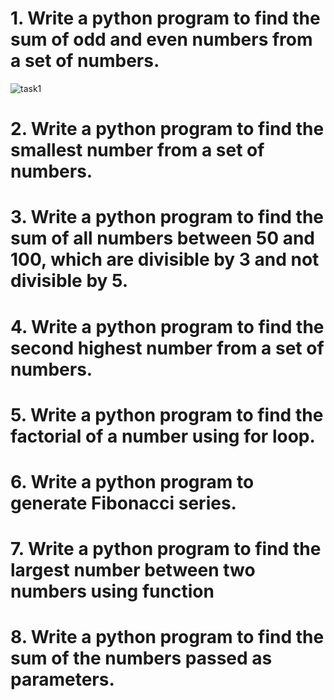 # 1. Write a python program to find the sum of odd and even numbers from a set of numbers.
![task1]( https://prnt.sc/c-G4Du3jwcw- )

# 2. Write a python program to find the smallest number from a set of numbers.


# 3. Write a python program to find the sum of all numbers between 50 and 100, which are divisible by 3 and not divisible by 5.


# 4. Write a python program to find the second highest number from a set of numbers.


# 5. Write a python program to find the factorial of a number using for loop.


# 6. Write a python program to generate Fibonacci series.


# 7. Write a python program to find the largest number between two numbers using function


# 8. Write a python program to find the sum of the numbers passed as parameters.
